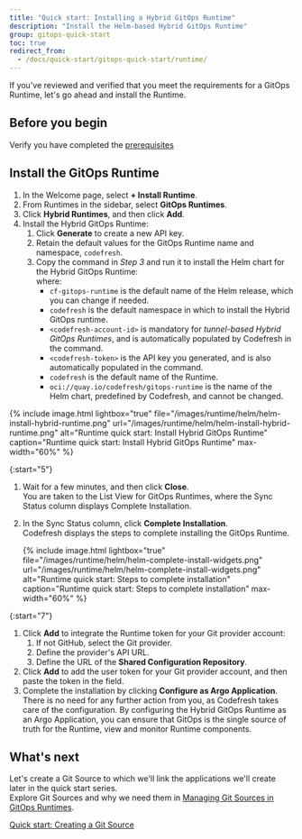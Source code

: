 ```yaml
---
title: "Quick start: Installing a Hybrid GitOps Runtime"
description: "Install the Helm-based Hybrid GitOps Runtime"
group: gitops-quick-start
toc: true
redirect_from:
  - /docs/quick-start/gitops-quick-start/runtime/
---
```




If you've reviewed and verified that you meet the requirements for a GitOps Runtime, let's go ahead and install the Runtime.

## Before you begin
Verify you have completed the [prerequisites]({{site.baseurl}}/docs/gitops-quick-start/gitops-runtimes/verify-requirements/)

## Install the GitOps Runtime
1. In the Welcome page, select **+ Install Runtime**.
1. From Runtimes in the sidebar, select **GitOps Runtimes**.
1. Click **Hybrid Runtimes**, and then click **Add**.
1. Install the Hybrid GitOps Runtime:
    1. Click **Generate** to create a new API key.
    1. Retain the default values for the GitOps Runtime name and namespace, `codefresh`.
    1. Copy the command in _Step 3_ and run it to install the Helm chart for the Hybrid GitOps Runtime:   
        where:  
        * `cf-gitops-runtime` is the default name of the Helm release, which you can change if needed.  
        * `codefresh` is the default namespace in which to install the Hybrid GitOps runtime.
        * `<codefresh-account-id>` is mandatory for _tunnel-based Hybrid GitOps Runtimes_, and is automatically populated by Codefresh in the command. 
        * `<codefresh-token>` is the API key you generated, and is also automatically populated in the command.
        * `codefresh` is the default name of the Runtime. 
        * `oci://quay.io/codefresh/gitops-runtime` is the name of the Helm chart, predefined by Codefresh, and cannot be changed.

{% include
image.html
lightbox="true"
file="/images/runtime/helm/helm-install-hybrid-runtime.png"
url="/images/runtime/helm/helm-install-hybrid-runtime.png"
alt="Runtime quick start: Install Hybrid GitOps Runtime"
caption="Runtime quick start: Install Hybrid GitOps Runtime"
max-width="60%"
%}

{:start="5"}
1. Wait for a few minutes, and then click **Close**.  
  You are taken to the List View for GitOps Runtimes, where the Sync Status column displays Complete Installation. 
1. In the Sync Status column, click **Complete Installation**.  
  Codefresh displays the steps to complete installing the GitOps Runtime. 
   
   {% include
image.html
lightbox="true"
file="/images/runtime/helm/helm-complete-install-widgets.png"
url="/images/runtime/helm/helm-complete-install-widgets.png"
alt="Runtime quick start: Steps to complete installation"
caption="Runtime quick start: Steps to complete installation"
max-width="60%"
%}

{:start="7"}
1. Click **Add** to integrate the Runtime token for your Git provider account:
    1. If not GitHub, select the Git provider.  
    1. Define the provider's API URL.
    1. Define the URL of the **Shared Configuration Repository**.
1. Click **Add** to add the user token for your Git provider account, and then paste the token in the field.
1. Complete the installation by clicking **Configure as Argo Application**.  
  There is no need for any further action from you, as Codefresh takes care of the configuration.
  By configuring the Hybrid GitOps Runtime as an Argo Application, you can ensure that GitOps is the single source of truth for the Runtime, view and monitor Runtime components. 




## What's next
Let's create a Git Source to which we'll link the applications we'll create later in the quick start series.  
Explore Git Sources and why we need them in [Managing Git Sources in GitOps Runtimes]({{site.baseurl}}/docs/installation/gitops/git-sources/). 

[Quick start: Creating a Git Source]({{site.baseurl}}/docs/gitops-quick-start/gitops-runtimes/create-git-source/)





